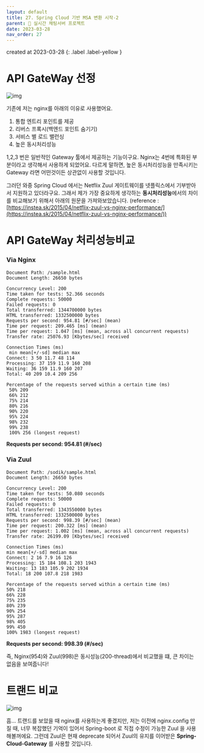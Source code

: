 ```yaml
---
layout: default
title: 27. Spring Cloud 기반 MSA 변환 시작-2
parent: 📌 실시간 채팅서버 프로젝트
date: 2023-03-28
nav_order: 27
---
```


created at 2023-03-28
{: .label .label-yellow }

# API GateWay 선정

![img](../../../assets/img/msa/proxy.png)

기존에 저는 nginx를 아래의 이유로 사용했어요.

1. 통합 엔트리 포인트를 제공
2. 리버스 프록시(백엔드 포인트 숨기기)
3. 서비스 별 로드 밸런싱
4. 높은 동시처리성능

1,2,3 번은 일반적인 Gateway 툴에서 제공하는 기능이구요. Nginx는 4번에 특화된 부분이라고 생각해서 사용하게 되었어요.
다르게 말하면, 높은 동시처리성능을 만족시키는 Gateway 라면 어떤것이든 상관없이 사용할 것입니다.

그러던 와중 Spring Cloud 에서는 Netflix Zuul 게이트웨이를 넷플릭스에서 기부받아서 지원하고 있더라구요. 그래서 제가 가장 중요하게 생각하는 **동시처리성능**에서의 차이를 비교해보기 위해서 아래의 원문을 가져와보았습니다. (reference : [https://instea.sk/2015/04/netflix-zuul-vs-nginx-performance/](https://instea.sk/2015/04/netflix-zuul-vs-nginx-performance/))

# API GateWay 처리성능비교
### Via Nginx

```
Document Path: /sample.html
Document Length: 26650 bytes
 
Concurrency Level: 200
Time taken for tests: 52.366 seconds
Complete requests: 50000
Failed requests: 0
Total transferred: 1344700000 bytes
HTML transferred: 1332500000 bytes
Requests per second: 954.81 [#/sec] (mean)
Time per request: 209.465 [ms] (mean)
Time per request: 1.047 [ms] (mean, across all concurrent requests)
Transfer rate: 25076.93 [Kbytes/sec] received
 
Connection Times (ms)
 min mean[+/-sd] median max
Connect: 3 50 11.7 48 114
Processing: 37 159 11.9 160 208
Waiting: 36 159 11.9 160 207
Total: 40 209 10.4 209 256
 
Percentage of the requests served within a certain time (ms)
 50% 209
 66% 212
 75% 214
 80% 216
 90% 220
 95% 224
 98% 232
 99% 238
 100% 256 (longest request)
```

**Requests per second: 954.81 (#/sec)**

### Via Zuul

```
Document Path: /sodik/sample.html
Document Length: 26650 bytes
 
Concurrency Level: 200
Time taken for tests: 50.080 seconds
Complete requests: 50000
Failed requests: 0
Total transferred: 1343550000 bytes
HTML transferred: 1332500000 bytes
Requests per second: 998.39 [#/sec] (mean)
Time per request: 200.322 [ms] (mean)
Time per request: 1.002 [ms] (mean, across all concurrent requests)
Transfer rate: 26199.09 [Kbytes/sec] received
 
Connection Times (ms)
min mean[+/-sd] median max
Connect: 2 16 7.9 16 126
Processing: 15 184 108.1 203 1943
Waiting: 13 183 105.9 202 1934
Total: 18 200 107.8 218 1983
 
Percentage of the requests served within a certain time (ms)
50% 218
66% 228
75% 235
80% 239
90% 254
95% 287
98% 405
99% 450
100% 1983 (longest request)
```

**Requests per second: 998.39 (#/sec)**

즉, Nginx(954)와 Zuul(998)은 동시성능(200-thread)에서 비교했을 떄, 큰 차이는 없음을 보여줍니다!

# 트랜드 비교

![img](../../../assets/img/msa/1.png)

흠... 트랜드를 보았을 때 nginx를 사용하는게 좋겠지만, 저는 이전에 nginx.config 만질 때, 너무 복잡했던 기억이 있어서 Spring-boot 로 직접 수정이 가능한 Zuul 을 사용해볼꺼에요. 그런데 Zuul은 현재 deprecate 되어서 Zuul의 유지를 이어받은 **Spring-Cloud-Gateway** 를 사용할 것입니다.
 
